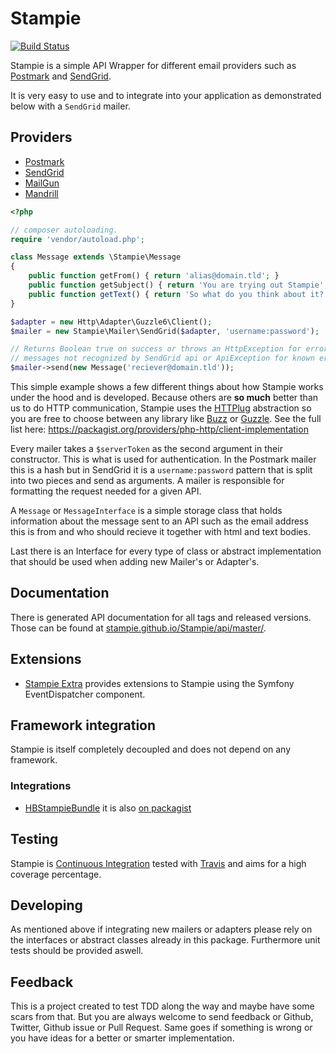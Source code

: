 # Stampie

[![Build Status](https://travis-ci.org/Stampie/Stampie.svg?branch=master)](https://travis-ci.org/Stampie/Stampie)

Stampie is a simple API Wrapper for different email providers such as [Postmark](https://postmarkapp.com) and [SendGrid](https://sendgrid.com).

It is very easy to use and to integrate into your application as demonstrated below with a `SendGrid` mailer.

## Providers

* [Postmark](https://postmarkapp.com)
* [SendGrid](https://sendgrid.com)
* [MailGun](https://www.mailgun.com)
* [Mandrill](https://mandrill.com/)

```php
<?php

// composer autoloading.
require 'vendor/autoload.php';

class Message extends \Stampie\Message
{
	public function getFrom() { return 'alias@domain.tld'; }
	public function getSubject() { return 'You are trying out Stampie'; }
	public function getText() { return 'So what do you think about it?'; }
}

$adapter = new Http\Adapter\Guzzle6\Client();
$mailer = new Stampie\Mailer\SendGrid($adapter, 'username:password');

// Returns Boolean true on success or throws an HttpException for error
// messages not recognized by SendGrid api or ApiException for known errors.
$mailer->send(new Message('reciever@domain.tld'));
```

This simple example shows a few different things about how Stampie works under the hood and is developed. Because others are **so much** better than us to do HTTP communication, Stampie uses the [HTTPlug](http://httplug.io/) abstraction so you are free to choose between any library like [Buzz](http://github.com/kriswallsmith/Buzz) or [Guzzle](http://guzzlephp.org). See the full list here: https://packagist.org/providers/php-http/client-implementation

Every mailer takes a `$serverToken` as the second argument in their constructor. This is what is used for authentication. In the Postmark mailer this is a hash but in SendGrid it is a `username:password` pattern that is split into two pieces and send as arguments. A mailer is responsible for formatting the request needed for a given API.

A `Message` or `MessageInterface` is a simple storage class that holds information about the message sent to an API such as the email address this is from and who should recieve it together with html and text bodies.

Last there is an Interface for every type of class or abstract implementation that should be used when adding new Mailer's or Adapter's.

## Documentation

There is generated API documentation for all tags and released versions. Those can be found at [stampie.github.io/Stampie/api/master/](https://stampie.github.io/Stampie/api/master/).

## Extensions

* [Stampie Extra](https://github.com/Stampie/extra) provides extensions to Stampie using the Symfony EventDispatcher component.

## Framework integration

Stampie is itself completely decoupled and does not depend on any framework.

### Integrations

* [HBStampieBundle](https://github.com/Stampie/HBStampieBundle) it is also [on packagist](https://packagist.org/packages/henrikbjorn/stampie-bundle)

## Testing

Stampie is [Continuous Integration](https://en.wikipedia.org/wiki/Continuous_integration) tested with [Travis](https://travis-ci.org) and aims for a high coverage percentage.

## Developing

As mentioned above if integrating new mailers or adapters please rely on the interfaces or abstract classes already in this package. Furthermore unit tests should be provided aswell.


## Feedback

This is a project created to test TDD along the way and maybe have some scars from that. But you are always welcome to send feedback or Github, Twitter, Github issue or Pull Request. Same goes if something is wrong or you have ideas for a better or smarter implementation.
